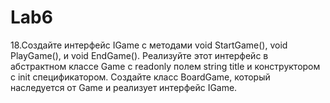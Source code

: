 # Lab6
18.Создайте интерфейс IGame с методами void StartGame(), void PlayGame(), и void EndGame(). Реализуйте этот интерфейс в абстрактном классе Game с readonly полем string title и конструктором с init спецификатором. Создайте класс BoardGame, который наследуется от Game и реализует интерфейс IGame.

